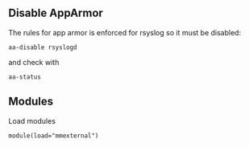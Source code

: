 Disable AppArmor
----------------

The rules for app armor is enforced for rsyslog so it must be disabled:

`aa-disable rsyslogd`

and check with

`aa-status`

Modules
-------

Load modules

```
module(load="mmexternal")
```
